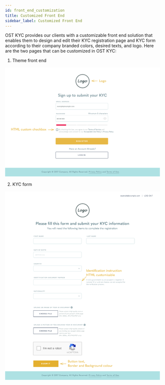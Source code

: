 ```yaml
---
id: front_end_customization
title: Customized Front End 
sidebar_label: Customized Front End 
---
```


OST KYC provides our clients with a customizable front end solution that enables them to design and edit their KYC registration page and KYC form according to their company branded colors, desired texts, and logo. Here are the two pages that can be customized in OST KYC:

1. Theme front end

![](/kyc/docs/assets/1.png)

2. KYC form

![](/kyc/docs/assets/2.png)
